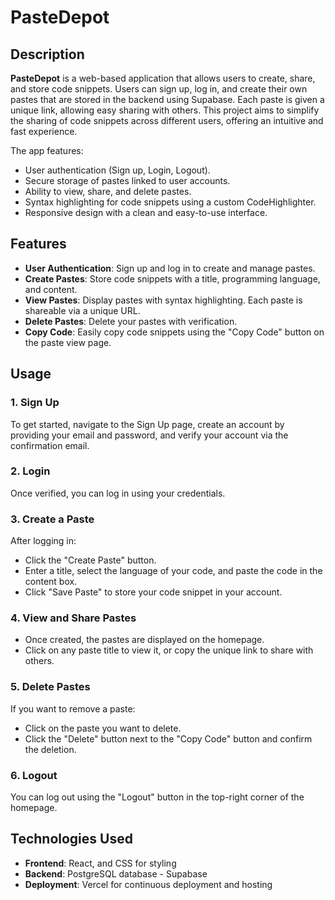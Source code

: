# PasteDepot

## Description

**PasteDepot** is a web-based application that allows users to create, share, and store code snippets. Users can sign up, log in, and create their own pastes that are stored in the backend using Supabase. Each paste is given a unique link, allowing easy sharing with others. This project aims to simplify the sharing of code snippets across different users, offering an intuitive and fast experience.

The app features:
- User authentication (Sign up, Login, Logout).
- Secure storage of pastes linked to user accounts.
- Ability to view, share, and delete pastes.
- Syntax highlighting for code snippets using a custom CodeHighlighter.
- Responsive design with a clean and easy-to-use interface.

## Features

- **User Authentication**: Sign up and log in to create and manage pastes.
- **Create Pastes**: Store code snippets with a title, programming language, and content.
- **View Pastes**: Display pastes with syntax highlighting. Each paste is shareable via a unique URL.
- **Delete Pastes**: Delete your pastes with verification.
- **Copy Code**: Easily copy code snippets using the "Copy Code" button on the paste view page.

## Usage

### 1. Sign Up
To get started, navigate to the Sign Up page, create an account by providing your email and password, and verify your account via the confirmation email.

### 2. Login
Once verified, you can log in using your credentials.

### 3. Create a Paste
After logging in:
- Click the "Create Paste" button.
- Enter a title, select the language of your code, and paste the code in the content box.
- Click "Save Paste" to store your code snippet in your account.

### 4. View and Share Pastes
- Once created, the pastes are displayed on the homepage.
- Click on any paste title to view it, or copy the unique link to share with others.

### 5. Delete Pastes
If you want to remove a paste:
- Click on the paste you want to delete.
- Click the "Delete" button next to the "Copy Code" button and confirm the deletion.

### 6. Logout
You can log out using the "Logout" button in the top-right corner of the homepage.

## Technologies Used

- **Frontend**: React, and CSS for styling
- **Backend**: PostgreSQL database - Supabase 
- **Deployment**: Vercel for continuous deployment and hosting
